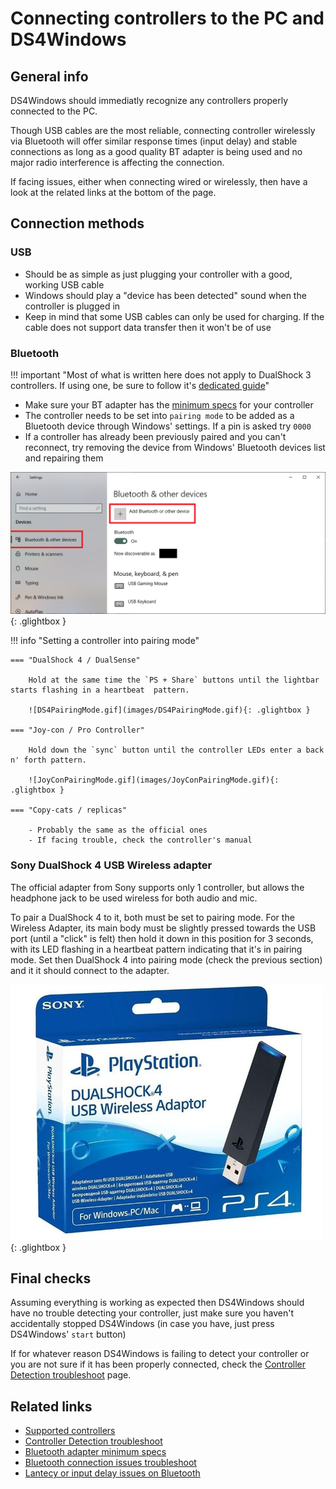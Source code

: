 # Connecting controllers to the PC and DS4Windows

## General info

DS4Windows should immediatly recognize any controllers properly connected to the PC.

Though USB cables are the most reliable, connecting controller wirelessly via Bluetooth will offer similar response times (input delay) and stable connections as long as a good quality BT adapter is being used and no major radio interference is affecting the connection.

If facing issues, either when connecting wired or wirelessly, then have a look at the related links at the bottom of the page.

## Connection methods

### USB

- Should be as simple as just plugging your controller with a good, working USB cable
- Windows should play a "device has been detected" sound when the controller is plugged in
- Keep in mind that some USB cables can only be used for charging. If the cable does not support data transfer then it won't be of use

### Bluetooth

!!! important "Most of what is written here does not apply to DualShock 3 controllers. If using one, be sure to follow it's [dedicated guide](https://vigem.org/projects/DsHidMini/How-to-Install)"

- Make sure your BT adapter has the [minimum specs](../../other/under-construction) for your controller
- The controller needs to be set into `pairing mode` to be added as a Bluetooth device through Windows' settings. If a pin is asked try `0000`
- If a controller has already been previously paired and you can't reconnect, try removing the device from Windows' Bluetooth devices list and repairing them

![AddBluetoothDevice.png](images/AddBluetoothDevice.png){: .glightbox }

!!! info "Setting a controller into pairing mode"

	=== "DualShock 4 / DualSense"
		
		Hold at the same time the `PS + Share` buttons until the lightbar starts flashing in a heartbeat  pattern.

		![DS4PairingMode.gif](images/DS4PairingMode.gif){: .glightbox }

	=== "Joy-con / Pro Controller"	
		
		Hold down the `sync` button until the controller LEDs enter a back n' forth pattern.

		![JoyConPairingMode.gif](images/JoyConPairingMode.gif){: .glightbox }
	
	=== "Copy-cats / replicas"
	
		- Probably the same as the official ones
		- If facing trouble, check the controller's manual


### Sony DualShock 4 USB Wireless adapter

The official adapter from Sony supports only 1 controller, but allows the headphone jack to be used wireless for both audio and mic.

To pair a DualShock 4 to it, both must be set to pairing mode. For the Wireless Adapter, its main body must be slightly pressed towards the USB port (until a "click" is felt) then hold it down in this position for 3 seconds, with its LED flashing in a heartbeat pattern indicating that it's in pairing mode. Set then DualShock 4 into pairing mode (check the previous section) and it it should connect to the adapter.

![SonyDS4USBWirelessAdapter](images/SonyDS4USBWirelessAdapter.jpg){: .glightbox }

## Final checks

Assuming everything is working as expected then DS4Windows should have no trouble detecting your controller, just make sure you haven't accidentally stopped DS4Windows (in case you have, just press DS4Windows' `start` button)

If for whatever reason DS4Windows is failing to detect your controller or you are not sure if it has been properly connected, check the [Controller Detection troubleshoot](../../troubleshooting/ds4w-controller-detection/) page.

## Related links

- [Supported controllers](../../About-DS4Windows/supported-gamepads/)
- [Controller Detection troubleshoot](../../troubleshooting/ds4w-controller-detection/)
- [Bluetooth adapter minimum specs](../../other/under-construction) 
- [Bluetooth connection issues troubleshoot](../../troubleshooting/bt-connection-issues/)
- [Lantecy or input delay issues on Bluetooth](../../troubleshooting/input-delay-bt/)

